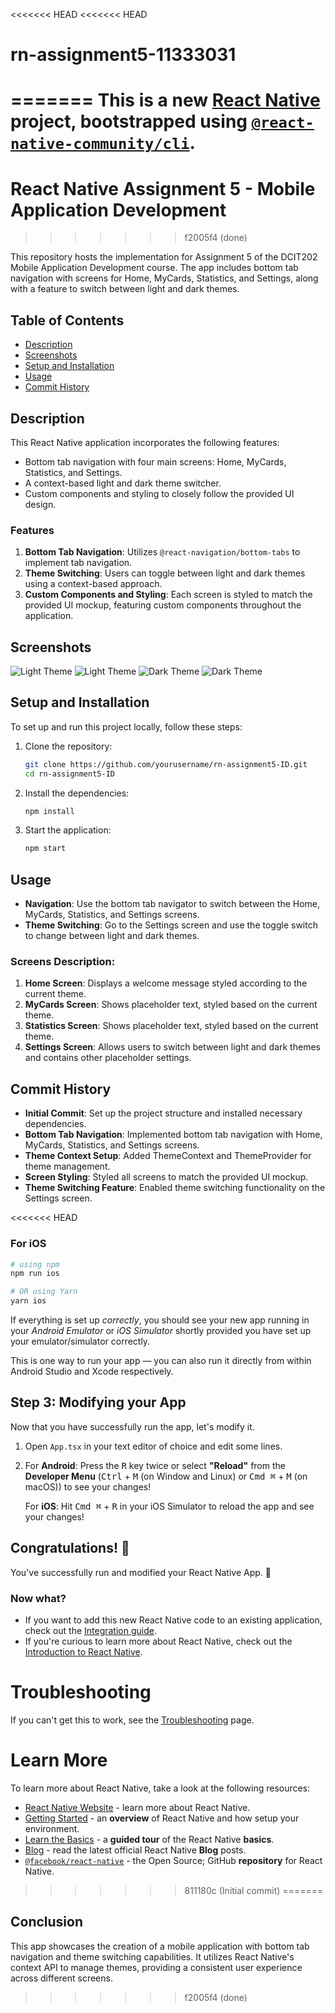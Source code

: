 <<<<<<< HEAD
<<<<<<< HEAD
# rn-assignment5-11333031
=======
This is a new [**React Native**](https://reactnative.dev) project, bootstrapped using [`@react-native-community/cli`](https://github.com/react-native-community/cli).
=======
# React Native Assignment 5 - Mobile Application Development
>>>>>>> f2005f4 (done)

This repository hosts the implementation for Assignment 5 of the DCIT202 Mobile Application Development course. The app includes bottom tab navigation with screens for Home, MyCards, Statistics, and Settings, along with a feature to switch between light and dark themes.

## Table of Contents
- [Description](#description)
- [Screenshots](#screenshots)
- [Setup and Installation](#setup-and-installation)
- [Usage](#usage)
- [Commit History](#commit-history)

## Description
This React Native application incorporates the following features:
- Bottom tab navigation with four main screens: Home, MyCards, Statistics, and Settings.
- A context-based light and dark theme switcher.
- Custom components and styling to closely follow the provided UI design.

### Features
1. **Bottom Tab Navigation**: Utilizes `@react-navigation/bottom-tabs` to implement tab navigation.
2. **Theme Switching**: Users can toggle between light and dark themes using a context-based approach.
3. **Custom Components and Styling**: Each screen is styled to match the provided UI mockup, featuring custom components throughout the application.

## Screenshots
![Light Theme](../light1.jpeg)
![Light Theme](../light2.jpeg)
![Dark Theme](../dark1.jpeg)
![Dark Theme](../dark2.jpeg)

## Setup and Installation
To set up and run this project locally, follow these steps:

1. Clone the repository:
    ```bash
    git clone https://github.com/yourusername/rn-assignment5-ID.git
    cd rn-assignment5-ID
    ```

2. Install the dependencies:
    ```bash
    npm install
    ```

3. Start the application:
    ```bash
    npm start
    ```

## Usage
- **Navigation**: Use the bottom tab navigator to switch between the Home, MyCards, Statistics, and Settings screens.
- **Theme Switching**: Go to the Settings screen and use the toggle switch to change between light and dark themes.

### Screens Description:
1. **Home Screen**: Displays a welcome message styled according to the current theme.
2. **MyCards Screen**: Shows placeholder text, styled based on the current theme.
3. **Statistics Screen**: Shows placeholder text, styled based on the current theme.
4. **Settings Screen**: Allows users to switch between light and dark themes and contains other placeholder settings.

## Commit History
- **Initial Commit**: Set up the project structure and installed necessary dependencies.
- **Bottom Tab Navigation**: Implemented bottom tab navigation with Home, MyCards, Statistics, and Settings screens.
- **Theme Context Setup**: Added ThemeContext and ThemeProvider for theme management.
- **Screen Styling**: Styled all screens to match the provided UI mockup.
- **Theme Switching Feature**: Enabled theme switching functionality on the Settings screen.

<<<<<<< HEAD
### For iOS

```bash
# using npm
npm run ios

# OR using Yarn
yarn ios
```

If everything is set up _correctly_, you should see your new app running in your _Android Emulator_ or _iOS Simulator_ shortly provided you have set up your emulator/simulator correctly.

This is one way to run your app — you can also run it directly from within Android Studio and Xcode respectively.

## Step 3: Modifying your App

Now that you have successfully run the app, let's modify it.

1. Open `App.tsx` in your text editor of choice and edit some lines.
2. For **Android**: Press the <kbd>R</kbd> key twice or select **"Reload"** from the **Developer Menu** (<kbd>Ctrl</kbd> + <kbd>M</kbd> (on Window and Linux) or <kbd>Cmd ⌘</kbd> + <kbd>M</kbd> (on macOS)) to see your changes!

   For **iOS**: Hit <kbd>Cmd ⌘</kbd> + <kbd>R</kbd> in your iOS Simulator to reload the app and see your changes!

## Congratulations! :tada:

You've successfully run and modified your React Native App. :partying_face:

### Now what?

- If you want to add this new React Native code to an existing application, check out the [Integration guide](https://reactnative.dev/docs/integration-with-existing-apps).
- If you're curious to learn more about React Native, check out the [Introduction to React Native](https://reactnative.dev/docs/getting-started).

# Troubleshooting

If you can't get this to work, see the [Troubleshooting](https://reactnative.dev/docs/troubleshooting) page.

# Learn More

To learn more about React Native, take a look at the following resources:

- [React Native Website](https://reactnative.dev) - learn more about React Native.
- [Getting Started](https://reactnative.dev/docs/environment-setup) - an **overview** of React Native and how setup your environment.
- [Learn the Basics](https://reactnative.dev/docs/getting-started) - a **guided tour** of the React Native **basics**.
- [Blog](https://reactnative.dev/blog) - read the latest official React Native **Blog** posts.
- [`@facebook/react-native`](https://github.com/facebook/react-native) - the Open Source; GitHub **repository** for React Native.
>>>>>>> 811180c (Initial commit)
=======
## Conclusion
This app showcases the creation of a mobile application with bottom tab navigation and theme switching capabilities. It utilizes React Native's context API to manage themes, providing a consistent user experience across different screens.
>>>>>>> f2005f4 (done)
